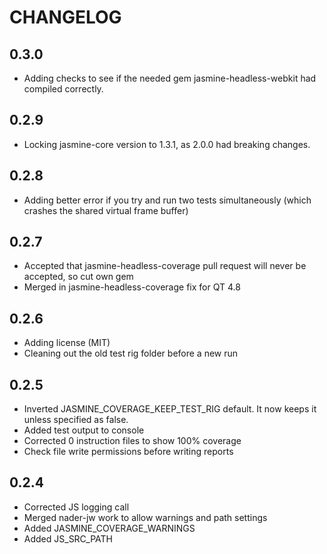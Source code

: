 # CHANGELOG

## 0.3.0

 * Adding checks to see if the needed gem jasmine-headless-webkit had compiled correctly.

## 0.2.9

 * Locking jasmine-core version to 1.3.1, as 2.0.0 had breaking changes.

## 0.2.8

 * Adding better error if you try and run two tests simultaneously (which crashes the shared virtual frame buffer)

## 0.2.7

 * Accepted that jasmine-headless-coverage pull request will never be accepted, so cut own gem
 * Merged in jasmine-headless-coverage fix for QT 4.8


## 0.2.6

 * Adding license (MIT)
 * Cleaning out the old test rig folder before a new run


## 0.2.5

 * Inverted JASMINE_COVERAGE_KEEP_TEST_RIG default. It now keeps it unless specified as false.
 * Added test output to console
 * Corrected 0 instruction files to show 100% coverage
 * Check file write permissions before writing reports


## 0.2.4

 * Corrected JS logging call
 * Merged nader-jw work to allow warnings and path settings
 * Added JASMINE_COVERAGE_WARNINGS
 * Added JS_SRC_PATH

